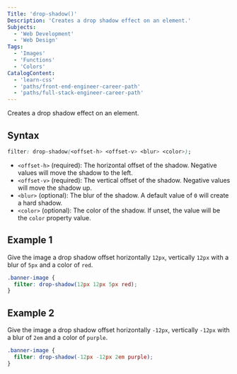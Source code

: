 ```yaml
---
Title: 'drop-shadow()'
Description: 'Creates a drop shadow effect on an element.'
Subjects:
  - 'Web Development'
  - 'Web Design'
Tags:
  - 'Images'
  - 'Functions'
  - 'Colors'
CatalogContent:
  - 'learn-css'
  - 'paths/front-end-engineer-career-path'
  - 'paths/full-stack-engineer-career-path'
---
```


Creates a drop shadow effect on an element.

## Syntax

```css
filter: drop-shadow(<offset-h> <offset-v> <blur> <color>);
```

- `<offset-h>` (required): The horizontal offset of the shadow. Negative values will move the shadow to the left.
- `<offset-v>` (required): The vertical offset of the shadow. Negative values will move the shadow up.
- `<blur>` (optional): The blur of the shadow. A default value of `0` will create a hard shadow.
- `<color>` (optional): The color of the shadow. If unset, the value will be the `color` property value.

## Example 1

Give the image a drop shadow offset horizontally `12px`, vertically `12px` with a blur of `5px` and a color of `red`.

```css
.banner-image {
  filter: drop-shadow(12px 12px 5px red);
}
```

## Example 2

Give the image a drop shadow offset horizontally `-12px`, vertically `-12px` with a blur of `2em` and a color of `purple`.

```css
.banner-image {
  filter: drop-shadow(-12px -12px 2em purple);
}
```
